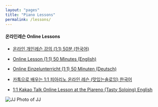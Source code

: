 ```yaml
---
layout: "pages"
title: "Piano Lessons"
permalink: /lessons/
---
```


#### 온라인레슨 Online Lessons
  
 - <a href="/lessons/onlinelesson-korean"> 온라인 개인레슨 강의 (1:1)  50분 (한국어)</a>
 - <a href="/lessons/onlinelesson-eng">Online Lesson (1:1) 50 Minutes (English)</a>
 - <a href="/lessons/onlinelesson-deutsch">Online Einzelunterricht (1:1) 50 Minuten (Deutsch)</a>
 - <a href="https://www.piareno.com/product/jj_1kor
">카톡으로 배우는 1:1 피아리노 온라인 레슨 (맛있는솔로잉) 한국어<a/> 
   
 - <a href="https://www.sixshop.com/piareno_en/product/JJ_1">1:1 Kakao Talk Online Lesson at the Piareno (Tasty Soloing) English<a/>
  
  <img src="https://jjmusic-online.github.io/assets/images/Screenshotall.jpeg" alt="JJ Photo of JJ"
	title="Photo of JJ" style="min-width: 150px" />
 
